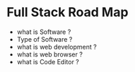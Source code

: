 # Full Stack Road Map

- what is Software ?
- Type of Software ?
- what is web development ?
- what is web browser ?
- what is Code Editor ?
  






